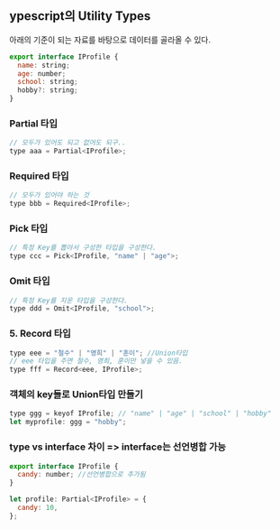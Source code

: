 ## ypescript의 Utility Types

아래의 기준이 되는 자료를 바탕으로 데이터를 골라올 수 있다.

```jsx
export interface IProfile {
  name: string;
  age: number;
  school: string;
  hobby?: string;
}
```

### Partial 타입

```jsx
// 모두가 있어도 되고 없어도 되구..
type aaa = Partial<IProfile>;
```

### Required 타입

```jsx
// 모두가 있어야 하는 것
type bbb = Required<IProfile>;
```

### Pick 타입

```jsx
// 특정 Key를 뽑아서 구성한 타입을 구성한다.
type ccc = Pick<IProfile, "name" | "age">;
```

### Omit 타입

```jsx
// 특정 Key를 지운 타입을 구성한다.
type ddd = Omit<IProfile, "school">;
```

### 5. Record 타입

```jsx
type eee = "철수" | "영희" | "훈이"; //Union타입
// eee 타입을 주면 철수, 영희, 훈이만 넣을 수 있음.
type fff = Record<eee, IProfile>;
```

### 객체의 key들로 Union타입 만들기

```jsx
type ggg = keyof IProfile; // "name" | "age" | "school" | "hobby"
let myprofile: ggg = "hobby";
```

### type vs interface 차이 => interface는 선언병합 가능

```jsx
export interface IProfile {
  candy: number; //선언병합으로 추가됨
}

let profile: Partial<IProfile> = {
  candy: 10,
};
```
